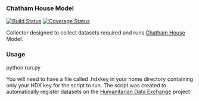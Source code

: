### Chatham House Model
[![Build Status](https://travis-ci.org/OCHA-DAP/hdx-scraper-chathamhouse.svg?branch=master&ts=1)](https://travis-ci.org/OCHA-DAP/hdx-scraper-chathamhouse) [![Coverage Status](https://coveralls.io/repos/github/OCHA-DAP/hdx-scraper-chathamhouse/badge.svg?branch=master&ts=1)](https://coveralls.io/github/OCHA-DAP/hdx-scraper-chathamhouse?branch=master)

Collector designed to collect datasets required and runs [Chatham House](http://www.sciencedirect.com/science/article/pii/S2211467X16300396) Model.

### Usage
python run.py

You will need to have a file called .hdxkey in your home directory containing only your HDX key for the script to run. The script was created to automatically register datasets on the [Humanitarian Data Exchange](http://data.humdata.org/) project.
